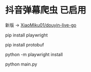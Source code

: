 # 抖音弹幕爬虫 已启用
新版 -> [XiaoMiku01/douyin-live-go](https://github.com/XiaoMiku01/douyin-live-go)

pip install playwright

pip install protobuf

python -m playwright install

python main.py
